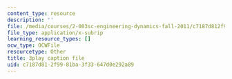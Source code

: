 ```yaml
---
content_type: resource
description: ''
file: /media/courses/2-003sc-engineering-dynamics-fall-2011/c7187d812f9981ba3f33647d0e292a89_wERH7LtoUuE.srt
file_type: application/x-subrip
learning_resource_types: []
ocw_type: OCWFile
resourcetype: Other
title: 3play caption file
uid: c7187d81-2f99-81ba-3f33-647d0e292a89
---
```

